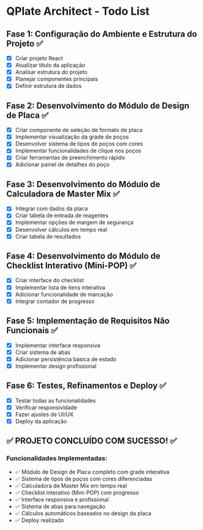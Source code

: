 # QPlate Architect - Todo List

## Fase 1: Configuração do Ambiente e Estrutura do Projeto ✅
- [x] Criar projeto React
- [x] Atualizar título da aplicação
- [x] Analisar estrutura do projeto
- [x] Planejar componentes principais
- [x] Definir estrutura de dados

## Fase 2: Desenvolvimento do Módulo de Design de Placa ✅
- [x] Criar componente de seleção de formato de placa
- [x] Implementar visualização da grade de poços
- [x] Desenvolver sistema de tipos de poços com cores
- [x] Implementar funcionalidades de clique nos poços
- [x] Criar ferramentas de preenchimento rápido
- [x] Adicionar painel de detalhes do poço

## Fase 3: Desenvolvimento do Módulo de Calculadora de Master Mix ✅
- [x] Integrar com dados da placa
- [x] Criar tabela de entrada de reagentes
- [x] Implementar opções de margem de segurança
- [x] Desenvolver cálculos em tempo real
- [x] Criar tabela de resultados

## Fase 4: Desenvolvimento do Módulo de Checklist Interativo (Mini-POP) ✅
- [x] Criar interface do checklist
- [x] Implementar lista de itens interativa
- [x] Adicionar funcionalidade de marcação
- [x] Integrar contador de progresso

## Fase 5: Implementação de Requisitos Não Funcionais ✅
- [x] Implementar interface responsiva
- [x] Criar sistema de abas
- [x] Adicionar persistência básica de estado
- [x] Implementar design profissional

## Fase 6: Testes, Refinamentos e Deploy ✅
- [x] Testar todas as funcionalidades
- [x] Verificar responsividade
- [x] Fazer ajustes de UI/UX
- [x] Deploy da aplicação

## ✅ PROJETO CONCLUÍDO COM SUCESSO! ✅

### Funcionalidades Implementadas:
- ✅ Módulo de Design de Placa completo com grade interativa
- ✅ Sistema de tipos de poços com cores diferenciadas
- ✅ Calculadora de Master Mix em tempo real
- ✅ Checklist interativo (Mini-POP) com progresso
- ✅ Interface responsiva e profissional
- ✅ Sistema de abas para navegação
- ✅ Cálculos automáticos baseados no design da placa
- ✅ Deploy realizado


